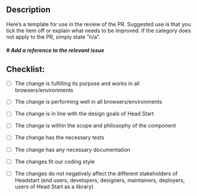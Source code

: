 
## Description

Here’s a template for use in the review of the PR. Suggested use is that you tick the item off or explain what needs to be improved. 
If the category does not apply to the PR, simply state “n/a”.

##### # Add a reference to the relevant issue

## Checklist:

- [ ] The change is fulfilling its purpose and works in all browsers/environments

- [ ] The change is performing well in all browsers/environments

- [ ] The change is in line with the design goals of Head Start

- [ ] The change is within the scope and philosophy of the component

- [ ] The change has the necessary tests

- [ ] The change has any necessary documentation

- [ ] The changes fit our coding style

- [ ] The changes do not negatively affect the different stakeholders of Headstart (end users, developers, designers, maintainers, deployers, users of Head Start as a library)
